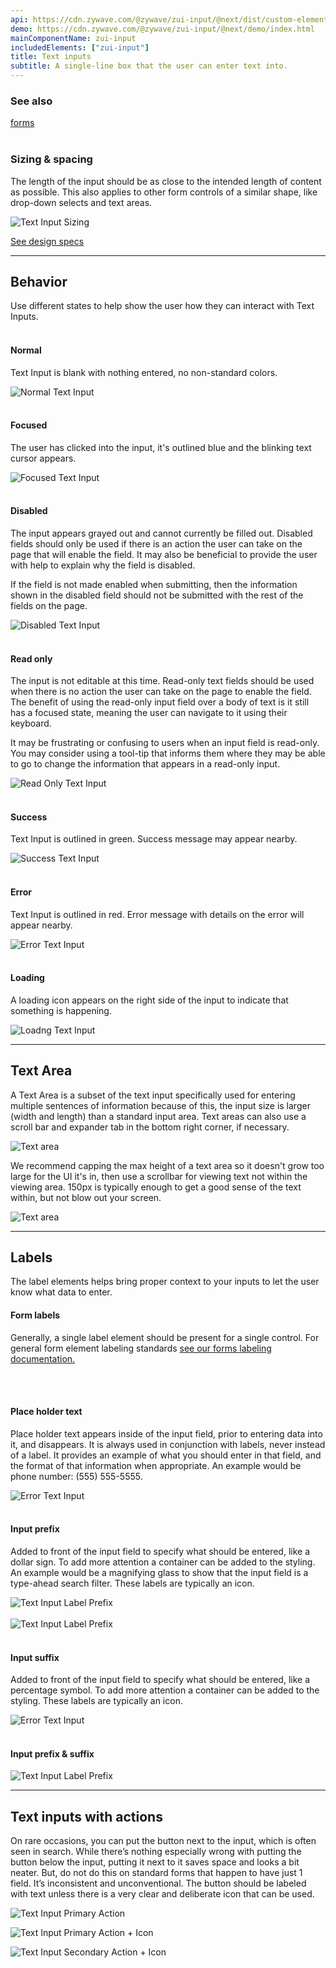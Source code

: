 ```yaml
---
api: https://cdn.zywave.com/@zywave/zui-input/@next/dist/custom-elements.json
demo: https://cdn.zywave.com/@zywave/zui-input/@next/demo/index.html
mainComponentName: zui-input
includedElements: ["zui-input"]
title: Text inputs
subtitle: A single-line box that the user can enter text into.
---
```


### See also

[forms](/patterns/forms)
<br>
<br>

### Sizing & spacing

The length of the input should be as close to the intended length of content as possible. This also applies to other form controls of a similar shape, like drop-down selects and text areas.

![Text Input Sizing](images/components/text-input/text-input--sizing-spacing.svg)

[See design specs](https://xd.adobe.com/spec/4fa1ccc1-86e0-4fd1-47cb-666d634ce145-3990/grid)

<hr>

## Behavior

Use different states to help show the user how they can interact with Text Inputs.
<br>
<br>

#### Normal

Text Input is blank with nothing entered, no non-standard colors.

![Normal Text Input](images/components/text-input/text-input--normal.svg)
<br>
<br>

#### Focused

The user has clicked into the input, it's outlined blue and the blinking text cursor appears.

![Focused Text Input](images/components/text-input/text-input--focused.svg)
<br>
<br>

#### Disabled

The input appears grayed out and cannot currently be filled out. Disabled fields should only be used if there is an action the user can take on the page that will enable the field. It may also be beneficial to provide the user with help to explain why the field is disabled.

If the field is not made enabled when submitting, then the information shown in the disabled field should not be submitted with the rest of the fields on the page.

![Disabled Text Input](images/components/text-input/text-input--disabled.svg)
<br>
<br>

#### Read only

The input is not editable at this time. Read-only text fields should be used when there is no action the user can take on the page to enable the field. The benefit of using the read-only input field over a body of text is it still has a focused state, meaning the user can navigate to it using their keyboard.

It may be frustrating or confusing to users when an input field is read-only. You may consider using a tool-tip that informs them where they may be able to go to change the information that appears in a read-only input.

![Read Only Text Input](images/components/text-input/text-input--read-only.svg)
<br>
<br>

#### Success

Text Input is outlined in green. Success message may appear nearby.

![Success Text Input](images/components/text-input/text-input--success.svg)
<br>
<br>

#### Error

Text Input is outlined in red. Error message with details on the error will appear nearby.

![Error Text Input](images/components/text-input/text-input--error.svg)
<br>
<br>

#### Loading

A loading icon appears on the right side of the input to indicate that something is happening.

![Loadng Text Input](images/components/text-input/text-input--loading.svg)

<hr>

## Text Area

A Text Area is a subset of the text input specifically used for entering multiple sentences of information because of this, the input size is larger (width and length) than a standard input area. Text areas can also use a scroll bar and expander tab in the bottom right corner, if necessary.

![Text area](images/components/text-input/text-area.svg)

We recommend capping the max height of a text area so it doesn't grow too large for the UI it's in, then use a scrollbar for viewing text not within the viewing area. 150px is typically enough to get a good sense of the text within, but not blow out your screen.

![Text area](images/components/text-input/text-area--withscroll.svg)

<hr>

## Labels

The label elements helps bring proper context to your inputs to let the user know what data to enter.

#### Form labels

Generally, a single label element should be present for a single control. For general form element labeling standards [see our forms labeling documentation.](/patterns/forms)

<br>
<br>

#### Place holder text

Place holder text appears inside of the input field, prior to entering data into it, and disappears. It is always used in conjunction with labels, never instead of a label. It provides an example of what you should enter in that field, and the format of that information when appropriate. An example would be phone number: (555) 555-5555.

![Error Text Input](images/components/text-input/text-input--placeholder-text.svg)
<br>
<br>

#### Input prefix

Added to front of the input field to specify what should be entered, like a dollar sign. To add more attention a container can be added to the styling. An example would be a magnifying glass to show that the input field is a type-ahead search filter. These labels are typically an icon.

![Text Input Label Prefix](images/components/text-input/text-input--label-prefix.svg)
<br>
<br>
![Text Input Label Prefix](images/components/text-input/text-input--label-prefix-contained.svg)
<br>
<br>

#### Input suffix

Added to front of the input field to specify what should be entered, like a percentage symbol. To add more attention a container can be added to the styling. These labels are typically an icon.

![Error Text Input](images/components/text-input/text-input--label-suffix.svg)
<br>
<br>

#### Input prefix & suffix

![Text Input Label Prefix](images/components/text-input/text-input--label-prefix+suffix.svg)

<hr>

## Text inputs with actions

On rare occasions, you can put the button next to the input, which is often seen in search. While there’s nothing especially wrong with putting the button below the input, putting it next to it saves space and looks a bit neater. But, do not do this on standard forms that happen to have just 1 field. It’s inconsistent and unconventional. The button should be labeled with text unless there is a very clear and deliberate icon that can be used.

![Text Input Primary Action](images/components/text-input/text-input--primary-action.svg)

![Text Input Primary Action + Icon](images/components/text-input/text-input--secondary-action.svg)

![Text Input Secondary Action + Icon](images/components/text-input/text-input--secondary-action-icon.svg)
